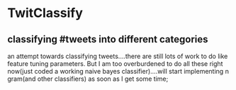 TwitClassify
============

classifying #tweets into different categories
---------------------------------------------
  an attempt towards classifying tweets....there are still lots of work to do like feature tuning parameters.
But I am too overburdened to do all these right now(just coded a working naive bayes classifier)....will start implementing 
n gram(and other classifiers) as soon as I get some time;
